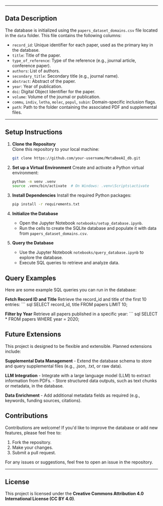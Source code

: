 
---

## Data Description

The database is initialized using the `papers_dataset_domains.csv` file located in the `data` folder. This file contains the following columns:

- `record_id`: Unique identifier for each paper, used as the primary key in the database.
- `title`: Title of the paper.
- `type_of_reference`: Type of the reference (e.g., journal article, conference paper).
- `authors`: List of authors.
- `secondary_title`: Secondary title (e.g., journal name).
- `abstract`: Abstract of the paper.
- `year`: Year of publication.
- `doi`: Digital Object Identifier for the paper.
- `volume`: Volume of the journal or publication.
- `commu`, `indiv`, `letha`, `molec`, `popul`, `subin`: Domain-specific inclusion flags.
- `path`: Path to the folder containing the associated PDF and supplemental files.

---

## Setup Instructions

1. **Clone the Repository**  
   Clone this repository to your local machine:
   ```bash
   git clone https://github.com/your-username/MetaBeeAI_db.git

2. **Set up a Virtual Environment**
    Create and activate a Python virtual environment:
    ```bash
    python -m venv .venv
    source .venv/bin/activate  # On Windows: .venv\Scripts\activate

3. **Install Dependencies**
    Install the required Python packages:
    ```bash
    pip install -r requirements.txt

4. **Initialize the Database**  
   - Open the Jupyter Notebook `notebooks/setup_database.ipynb`.
   - Run the cells to create the SQLite database and populate it with data from `papers_dataset_domains.csv`.

5. **Query the Database**  
   - Use the Jupyter Notebook `notebooks/query_database.ipynb` to explore the database.
   - Execute SQL queries to retrieve and analyze data.


## Query Examples
Here are some example SQL queries you can run in the database:

**Fetch Record ID and Title**
Retrieve the record_id and title of the first 10 entries:
    ``` sql 
    SELECT record_id, title FROM papers LIMIT 10;

 **Filter by Year**
 Retrieve all papers published in a specific year:
     ``` sql 
    SELECT * FROM papers WHERE year = 2020;

## Future Extensions
This project is designed to be flexible and extensible. Planned extensions include:

**Supplemental Data Management**
    - Extend the database schema to store and query supplemental files (e.g., .json, .txt, or raw data).

**LLM Integration**
    - Integrate with a large language model (LLM) to extract information from PDFs.
    - Store structured data outputs, such as text chunks or metadata, in the database.

**Data Enrichment**
    - Add additional metadata fields as required (e.g., keywords, funding sources, citations).

## Contributions

Contributions are welcome! If you'd like to improve the database or add new features, please feel free to:

1. Fork the repository.
2. Make your changes.
3. Submit a pull request.

For any issues or suggestions, feel free to open an issue in the repository.

---

## License

This project is licensed under the **Creative Commons Attribution 4.0 International License (CC BY 4.0)**.  
